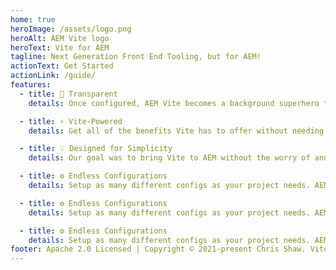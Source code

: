 ```yaml
---
home: true
heroImage: /assets/logo.png
heroAlt: AEM Vite logo
heroText: Vite for AEM
tagline: Next Generation Front End Tooling, but for AEM!
actionText: Get Started
actionLink: /guide/
features:
  - title: 🔎 Transparent
    details: Once configured, AEM Vite becomes a background superhero that automatically switches things around for you.

  - title: ⚡️ Vite-Powered
    details: Get all of the benefits Vite has to offer without needing to worry about AEM ClientLibs.

  - title: 💡 Designed for Simplicity
    details: Our goal was to bring Vite to AEM without the worry of annoying development tasks and tech debt.

  - title: ⚙️ Endless Configurations
    details: Setup as many different configs as your project needs. AEM Vite will handle all of the politics for you.

  - title: ⚙️ Endless Configurations
    details: Setup as many different configs as your project needs. AEM Vite will handle all of the politics for you.

  - title: ⚙️ Endless Configurations
    details: Setup as many different configs as your project needs. AEM Vite will handle all of the politics for you.
footer: Apache 2.0 Licensed | Copyright © 2021-present Chris Shaw. Vite wording and logos are property of Evan You. Adobe and AEM wording and logos are property of Adobe Inc.
---
```

